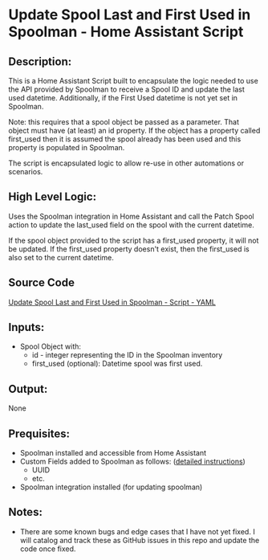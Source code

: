 # Update Spool Last and First Used in Spoolman - Home Assistant Script

## Description: 
This is a Home Assistant Script built to encapsulate the logic needed to use the API provided by Spoolman to receive a Spool ID and update the last used datetime. Additionally, if the First Used datetime is not yet set in Spoolman.

Note: this requires that a spool object be passed as a parameter. That object must have (at least) an id property. If the object has a property called first_used then it is assumed the spool already has been used and this property is populated in Spoolman.

The script is encapsulated logic to allow re-use in other automations or scenarios.

## High Level Logic:
Uses the Spoolman integration in Home Assistant and call the Patch Spool action to update the last_used field on the spool with the current datetime.

If the spool object provided to the script has a first_used property, it will not be updated. If the first_used property doesn't exist, then the first_used is also set to the current datetime.

## Source Code
[Update Spool Last and First Used in Spoolman - Script - YAML](../update_spool_last_and_first_used-script.yaml)

## Inputs: 
- Spool Object with:
    - id - integer representing the ID in the Spoolman inventory
    - first_used (optional): Datetime spool was first used.

## Output:
None

## Prequisites:
- Spoolman installed and accessible from Home Assistant
- Custom Fields added to Spoolman as follows: ([detailed instructions](spoolman_custom_fields.md))
  - UUID
  - etc.
- Spoolman integration installed (for updating spoolman)
 
## Notes:
- There are some known bugs and edge cases that I have not yet fixed. I will catalog and track these as GitHub issues in this repo and update the code once fixed.
